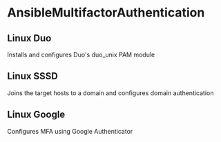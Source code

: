 # AnsibleMultifactorAuthentication

## Linux Duo
Installs and configures Duo's duo\_unix PAM module

## Linux SSSD
Joins the target hosts to a domain and configures domain authentication

## Linux Google
Configures MFA using Google Authenticator
